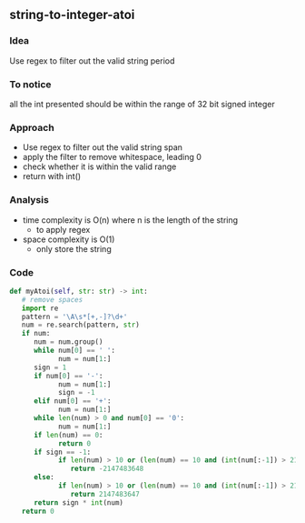 ## string-to-integer-atoi

### Idea
Use regex to filter out the valid string period

### To notice
all the int presented should be within the range of 32 bit signed integer

### Approach
* Use regex to filter out the valid string span
* apply the filter to remove whitespace, leading 0
* check whether it is within the valid range
* return with int()

### Analysis
* time complexity is O(n) where n is the length of the string
  * to apply regex
* space complexity is O(1)
  * only store the string
  
### Code
``` python
def myAtoi(self, str: str) -> int:
   # remove spaces
   import re
   pattern = '\A\s*[+,-]?\d+'
   num = re.search(pattern, str)
   if num:
      num = num.group()
      while num[0] == ' ':
            num = num[1:]
      sign = 1
      if num[0] == '-':
            num = num[1:]
            sign = -1
      elif num[0] == '+':
            num = num[1:]
      while len(num) > 0 and num[0] == '0':
            num = num[1:]
      if len(num) == 0:
            return 0
      if sign == -1:
            if len(num) > 10 or (len(num) == 10 and (int(num[:-1]) > 214748364 or (int(num[:-1]) == 214748364 and int(num[-1]) > 8))):
               return -2147483648
      else:
            if len(num) > 10 or (len(num) == 10 and (int(num[:-1]) > 214748364 or (int(num[:-1]) == 214748364 and int(num[-1]) > 7))):
               return 2147483647
      return sign * int(num)
   return 0
```

